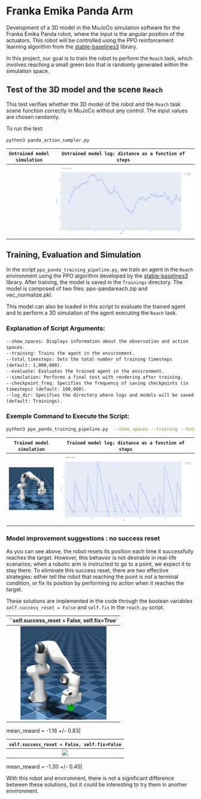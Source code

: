 # Franka Emika Panda Arm

Development of a 3D model in the MuJoCo simulation software for the Franka Emika Panda robot, where the input is the angular position of the actuators. This robot will be controlled using the PPO reinforcement learning algorithm from the [stable-baselines3](https://github.com/DLR-RM/stable-baselines3) library. 

In this project, our goal is to train the robot to perform the `Reach` task, which involves reaching a small green box that is randomly generated within the simulation space.


## Test of the 3D model and the scene `Reach`

This test verifies whether the 3D model of the robot and the `Reach` task scene function correctly in MuJoCo without any control. The input values are chosen randomly.

To run the test:

```bash
python3 panda_action_sampler.py 
```

<div align="center">

`Untrained model simulation` | `Untrained model log: distance as a function of steps`|
|:------------------------:|:------------------------:|
<img src="/pictures/FrankaEmikaPandaArm/panda_simu_test.gif" alt="" width="230"/> | <img src="/pictures/FrankaEmikaPandaArm/panda_log_untrained.png" alt="" width=""/>| 

</div> 

## Training, Evaluation and Simulation

In the script `ppo_panda_training_pipeline.py`, we train an agent in the `Reach` environment using the PPO algorithm developed by the [stable-baselines3](https://github.com/DLR-RM/stable-baselines3) library. After training, the model is saved in the `Trainings` directory. The model is composed of two files: ppo-pandareach.zip and vec_normalize.pkl.

This model can also be loaded in this script to evaluate the trained agent and to perform a 3D simulation of the agent executing the `Reach` task.


### Explanation of Script Arguments:
    
    --show_spaces: Displays information about the observation and action spaces.
    --training: Trains the agent in the environment.
    --total_timesteps: Sets the total number of training timesteps (default: 1,000,000).
    --evaluate: Evaluates the trained agent in the environment.
    --simulation: Performs a final test with rendering after training.
    --checkpoint_freq: Specifies the frequency of saving checkpoints (in timesteps) (default: 100,000).
    --log_dir: Specifies the directory where logs and models will be saved (default: Trainings).

### Exemple Command to Execute the Script: 

```bash
python3 ppo_panda_training_pipeline.py  --show_spaces --training --total_timesteps 2000000 --evaluate --simulation 
```
<div align="center">

`Trained model simulation`|`Trained model log: distance as a function of steps`|
|:------------------------:|:------------------------:|  
<img src="/pictures/FrankaEmikaPandaArm/panda_simu_trained.gif" alt="" width="230"/> | <img src="/pictures/FrankaEmikaPandaArm/panda_log_trained.png" alt="" width=""/>

</div>

### Model improvement suggestions : no success reset

As you can see above, the robot resets its position each time it successfully reaches the target. However, this behavior is not desirable in real-life scenarios; when a robotic arm is instructed to go to a point, we expect it to stay there. To eliminate this success reset, there are two effective strategies: either tell the robot that reaching the point is not a terminal condition, or fix its position by performing no action when it reaches the target.

These solutions are implemented in the code through the boolean variables `self.success_reset = False` and `self.fix` in the `reach.py` script.

<div align="center">

``self.success_reset = False, self.fix=True`|
|:------------------------:|
<img src="/pictures/FrankaEmikaPandaArm/panda_simu_trained_no_success_reset_fix.gif" width = "230"/> | <img src="/pictures/FrankaEmikaPandaArm/panda_log_trained_no_success_reset_fix.png"/>

</div>

mean_reward = -1.16 +/- 0.83|

<div align="center">

`self.success_reset = False, self.fix=False`|
|:------------------------:|
<img src="/pictures/FrankaEmikaPandaArm/panda_simu_trained_no_success_reset.gif" width = "230"> | <img src="/pictures/FrankaEmikaPandaArm/pand_log_trained_no_success_reset.png"/>


</div>

mean_reward = -1.30 +/- 0.45|

With this robot and environment, there is not a significant difference between these solutions, but it could be interesting to try them in another environment. 
